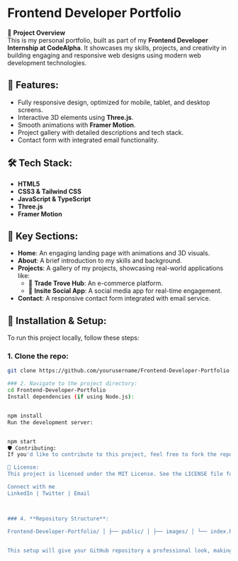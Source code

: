 # Frontend Developer Portfolio

🚀 **Project Overview**  
This is my personal portfolio, built as part of my **Frontend Developer Internship at CodeAlpha**. It showcases my skills, projects, and creativity in building engaging and responsive web designs using modern web development technologies.

## 📌 **Features**:
- Fully responsive design, optimized for mobile, tablet, and desktop screens.
- Interactive 3D elements using **Three.js**.
- Smooth animations with **Framer Motion**.
- Project gallery with detailed descriptions and tech stack.
- Contact form with integrated email functionality.

## 🛠️ **Tech Stack**:
- **HTML5**
- **CSS3 & Tailwind CSS**
- **JavaScript & TypeScript**
- **Three.js**
- **Framer Motion**

## 🌟 **Key Sections**:
- **Home**: An engaging landing page with animations and 3D visuals.
- **About**: A brief introduction to my skills and background.
- **Projects**: A gallery of my projects, showcasing real-world applications like:
  - 🛒 **Trade Trove Hub**: An e-commerce platform.
  - 📸 **Insite Social App**: A social media app for real-time engagement.
- **Contact**: A responsive contact form integrated with email service.

## 🚧 **Installation & Setup**:

To run this project locally, follow these steps:

### 1. Clone the repo:
   ```bash
   git clone https://github.com/yourusername/Frontend-Developer-Portfolio.git

### 2. Navigate to the project directory:
cd Frontend-Developer-Portfolio
Install dependencies (if using Node.js):


npm install
Run the development server:


npm start
🛡️ Contributing:
If you'd like to contribute to this project, feel free to fork the repo and submit a pull request. All contributions are welcome!

📄 License:
This project is licensed under the MIT License. See the LICENSE file for more details.

Connect with me
LinkedIn | Twitter | Email



### 4. **Repository Structure**:

Frontend-Developer-Portfolio/ │ ├── public/ │ ├── images/ │ └── index.html │ ├── src/ │ ├── components/ │ ├── styles/ │ ├── App.js │ ├── index.js │ └── ... │ ├── .gitignore ├── package.json ├── README.md ├── LICENSE └── ...


This setup will give your GitHub repository a professional look, making it easier for others to navigate and understand your project. Be sure to include a **LICENSE** and use descriptive commit messages to showcase good development practices!







